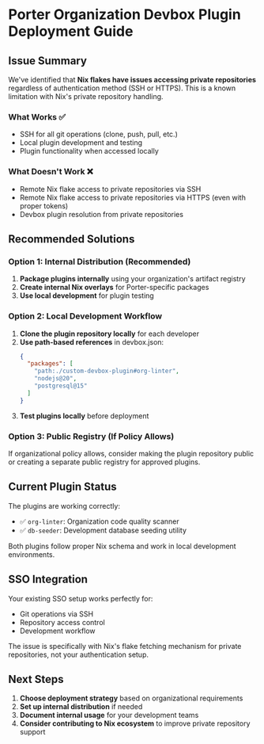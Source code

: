 # Porter Organization Devbox Plugin Deployment Guide

## Issue Summary

We've identified that **Nix flakes have issues accessing private repositories** regardless of authentication method (SSH or HTTPS). This is a known limitation with Nix's private repository handling.

### What Works ✅
- SSH for all git operations (clone, push, pull, etc.)
- Local plugin development and testing
- Plugin functionality when accessed locally

### What Doesn't Work ❌
- Remote Nix flake access to private repositories via SSH
- Remote Nix flake access to private repositories via HTTPS (even with proper tokens)
- Devbox plugin resolution from private repositories

## Recommended Solutions

### Option 1: Internal Distribution (Recommended)
1. **Package plugins internally** using your organization's artifact registry
2. **Create internal Nix overlays** for Porter-specific packages
3. **Use local development** for plugin testing

### Option 2: Local Development Workflow
1. **Clone the plugin repository locally** for each developer
2. **Use path-based references** in devbox.json:
   ```json
   {
     "packages": [
       "path:./custom-devbox-plugin#org-linter",
       "nodejs@20",
       "postgresql@15"
     ]
   }
   ```
3. **Test plugins locally** before deployment

### Option 3: Public Registry (If Policy Allows)
If organizational policy allows, consider making the plugin repository public or creating a separate public registry for approved plugins.

## Current Plugin Status

The plugins are working correctly:
- ✅ `org-linter`: Organization code quality scanner
- ✅ `db-seeder`: Development database seeding utility

Both plugins follow proper Nix schema and work in local development environments.

## SSO Integration

Your existing SSO setup works perfectly for:
- Git operations via SSH
- Repository access control
- Development workflow

The issue is specifically with Nix's flake fetching mechanism for private repositories, not your authentication setup.

## Next Steps

1. **Choose deployment strategy** based on organizational requirements
2. **Set up internal distribution** if needed
3. **Document internal usage** for your development teams
4. **Consider contributing to Nix ecosystem** to improve private repository support
